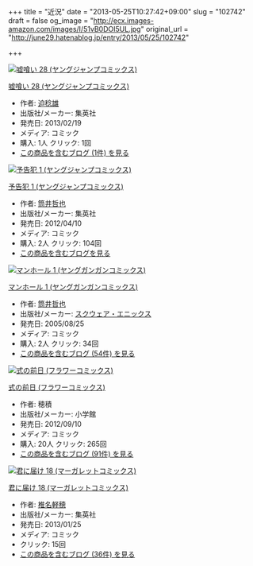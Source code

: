 +++
title = "近況"
date = "2013-05-25T10:27:42+09:00"
slug = "102742"
draft = false
og_image = "http://ecx.images-amazon.com/images/I/51vB0DOI5UL.jpg"
original_url = "http://june29.hatenablog.jp/entry/2013/05/25/102742"

+++

<p></p>
<div class="hatena-asin-detail">
<a href="http://www.amazon.co.jp/exec/obidos/ASIN/4088795202/cameralady-22/"><img src="http://ecx.images-amazon.com/images/I/51vB0DOI5UL._SL160_.jpg" class="hatena-asin-detail-image" alt="嘘喰い 28 (ヤングジャンプコミックス)" title="嘘喰い 28 (ヤングジャンプコミックス)"></a><div class="hatena-asin-detail-info">
<p class="hatena-asin-detail-title"><a href="http://www.amazon.co.jp/exec/obidos/ASIN/4088795202/cameralady-22/">嘘喰い 28 (ヤングジャンプコミックス)</a></p>
<ul>
<li>
<span class="hatena-asin-detail-label">作者:</span> <a class="keyword" href="http://d.hatena.ne.jp/keyword/%C7%F7%CC%AD%CD%BA">迫稔雄</a>
</li>
<li>
<span class="hatena-asin-detail-label">出版社/メーカー:</span> 集英社</li>
<li>
<span class="hatena-asin-detail-label">発売日:</span> 2013/02/19</li>
<li>
<span class="hatena-asin-detail-label">メディア:</span> コミック</li>
<li>
<span class="hatena-asin-detail-label">購入</span>: 1人 <span class="hatena-asin-detail-label">クリック</span>: 1回</li>
<li><a href="http://d.hatena.ne.jp/asin/4088795202/cameralady-22" target="_blank">この商品を含むブログ (1件) を見る</a></li>
</ul>
</div>
<div class="hatena-asin-detail-foot"></div>
</div>
<p></p>
<div class="hatena-asin-detail">
<a href="http://www.amazon.co.jp/exec/obidos/ASIN/4088793102/cameralady-22/"><img src="http://ecx.images-amazon.com/images/I/51GbbYwI4YL._SL160_.jpg" class="hatena-asin-detail-image" alt="予告犯 1 (ヤングジャンプコミックス)" title="予告犯 1 (ヤングジャンプコミックス)"></a><div class="hatena-asin-detail-info">
<p class="hatena-asin-detail-title"><a href="http://www.amazon.co.jp/exec/obidos/ASIN/4088793102/cameralady-22/">予告犯 1 (ヤングジャンプコミックス)</a></p>
<ul>
<li>
<span class="hatena-asin-detail-label">作者:</span> <a class="keyword" href="http://d.hatena.ne.jp/keyword/%C5%FB%B0%E6%C5%AF%CC%E9">筒井哲也</a>
</li>
<li>
<span class="hatena-asin-detail-label">出版社/メーカー:</span> 集英社</li>
<li>
<span class="hatena-asin-detail-label">発売日:</span> 2012/04/10</li>
<li>
<span class="hatena-asin-detail-label">メディア:</span> コミック</li>
<li>
<span class="hatena-asin-detail-label">購入</span>: 2人 <span class="hatena-asin-detail-label">クリック</span>: 104回</li>
<li><a href="http://d.hatena.ne.jp/asin/4088793102/cameralady-22" target="_blank">この商品を含むブログを見る</a></li>
</ul>
</div>
<div class="hatena-asin-detail-foot"></div>
</div>
<p></p>
<div class="hatena-asin-detail">
<a href="http://www.amazon.co.jp/exec/obidos/ASIN/4757515073/cameralady-22/"><img src="http://ecx.images-amazon.com/images/I/5173KH8ZJDL._SL160_.jpg" class="hatena-asin-detail-image" alt="マンホール 1 (ヤングガンガンコミックス)" title="マンホール 1 (ヤングガンガンコミックス)"></a><div class="hatena-asin-detail-info">
<p class="hatena-asin-detail-title"><a href="http://www.amazon.co.jp/exec/obidos/ASIN/4757515073/cameralady-22/">マンホール 1 (ヤングガンガンコミックス)</a></p>
<ul>
<li>
<span class="hatena-asin-detail-label">作者:</span> <a class="keyword" href="http://d.hatena.ne.jp/keyword/%C5%FB%B0%E6%C5%AF%CC%E9">筒井哲也</a>
</li>
<li>
<span class="hatena-asin-detail-label">出版社/メーカー:</span> <a class="keyword" href="http://d.hatena.ne.jp/keyword/%A5%B9%A5%AF%A5%A6%A5%A7%A5%A2%A1%A6%A5%A8%A5%CB%A5%C3%A5%AF%A5%B9">スクウェア・エニックス</a>
</li>
<li>
<span class="hatena-asin-detail-label">発売日:</span> 2005/08/25</li>
<li>
<span class="hatena-asin-detail-label">メディア:</span> コミック</li>
<li>
<span class="hatena-asin-detail-label">購入</span>: 2人 <span class="hatena-asin-detail-label">クリック</span>: 34回</li>
<li><a href="http://d.hatena.ne.jp/asin/4757515073/cameralady-22" target="_blank">この商品を含むブログ (54件) を見る</a></li>
</ul>
</div>
<div class="hatena-asin-detail-foot"></div>
</div>
<p></p>
<div class="hatena-asin-detail">
<a href="http://www.amazon.co.jp/exec/obidos/ASIN/4091345859/cameralady-22/"><img src="http://ecx.images-amazon.com/images/I/51yfUTvWQQL._SL160_.jpg" class="hatena-asin-detail-image" alt="式の前日 (フラワーコミックス)" title="式の前日 (フラワーコミックス)"></a><div class="hatena-asin-detail-info">
<p class="hatena-asin-detail-title"><a href="http://www.amazon.co.jp/exec/obidos/ASIN/4091345859/cameralady-22/">式の前日 (フラワーコミックス)</a></p>
<ul>
<li>
<span class="hatena-asin-detail-label">作者:</span> 穂積</li>
<li>
<span class="hatena-asin-detail-label">出版社/メーカー:</span> 小学館</li>
<li>
<span class="hatena-asin-detail-label">発売日:</span> 2012/09/10</li>
<li>
<span class="hatena-asin-detail-label">メディア:</span> コミック</li>
<li>
<span class="hatena-asin-detail-label">購入</span>: 20人 <span class="hatena-asin-detail-label">クリック</span>: 265回</li>
<li><a href="http://d.hatena.ne.jp/asin/4091345859/cameralady-22" target="_blank">この商品を含むブログ (91件) を見る</a></li>
</ul>
</div>
<div class="hatena-asin-detail-foot"></div>
</div>
<p></p>
<div class="hatena-asin-detail">
<a href="http://www.amazon.co.jp/exec/obidos/ASIN/4088468813/cameralady-22/"><img src="http://ecx.images-amazon.com/images/I/51ZenSrwNZL._SL160_.jpg" class="hatena-asin-detail-image" alt="君に届け 18 (マーガレットコミックス)" title="君に届け 18 (マーガレットコミックス)"></a><div class="hatena-asin-detail-info">
<p class="hatena-asin-detail-title"><a href="http://www.amazon.co.jp/exec/obidos/ASIN/4088468813/cameralady-22/">君に届け 18 (マーガレットコミックス)</a></p>
<ul>
<li>
<span class="hatena-asin-detail-label">作者:</span> <a class="keyword" href="http://d.hatena.ne.jp/keyword/%C4%C7%CC%BE%B7%DA%CA%E6">椎名軽穂</a>
</li>
<li>
<span class="hatena-asin-detail-label">出版社/メーカー:</span> 集英社</li>
<li>
<span class="hatena-asin-detail-label">発売日:</span> 2013/01/25</li>
<li>
<span class="hatena-asin-detail-label">メディア:</span> コミック</li>
<li> <span class="hatena-asin-detail-label">クリック</span>: 15回</li>
<li><a href="http://d.hatena.ne.jp/asin/4088468813/cameralady-22" target="_blank">この商品を含むブログ (36件) を見る</a></li>
</ul>
</div>
<div class="hatena-asin-detail-foot"></div>
</div>
